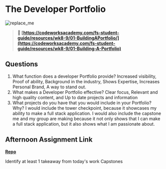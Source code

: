 # The Developer Portfolio

![replace_me](https://codeworks.blob.core.windows.net/public/assets/img/illustrations/placeholder.svg)

> **📖 [https://codeworksacademy.com/fs-student-guide/resources/wk8-9/01-BuildingAPortfolio/](https://codeworksacademy.com/fs-student-guide/resources/wk8-9/01-Building-A-Portfolio)**

## Questions

1. What function does a developer Portfolio provide?
  Increased visibility, Proof of ability, Background in the industry, Shows Expertise, Increases Personal Brand, A way to stand out.
2. What makes a Developer Portfolio effective?
  Clear focus, Relevant and high quality content, and Up to date projects and information
3. What projects do you have that you would include in your Portfolio? Why?
  I would include the tower checkpoint, because it showcases my ability to make a full stack application. I would also include the capstone me and my group are making because it not only shows that I can make a full stack application, but it also shows what I am passionate about.
## Afternoon Assignment Link

**[Repo](https://github.com/maxbennett0/<ASSIGNMENT_REPO>)**

Identify at least 1 takeaway from today's work
Capstones